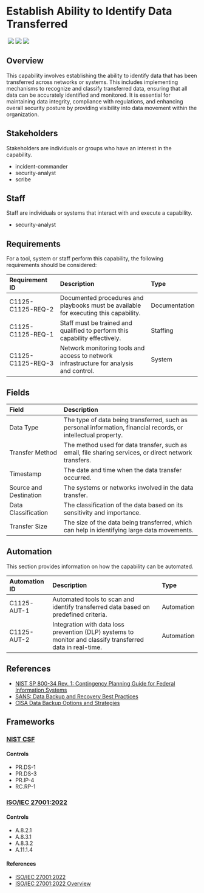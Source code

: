 # Establish Ability to Identify Data Transferred
&nbsp;![](https://img.shields.io/badge/ID-C1125-blue)&nbsp;![](https://img.shields.io/badge/Phase-Preparation_%28P0001%29-blue)&nbsp;![](https://img.shields.io/badge/Category-Network-blue)
## Overview
This capability involves establishing the ability to identify data that has been transferred across networks or systems. This includes implementing mechanisms to recognize and classify transferred data, ensuring that all data can be accurately identified and monitored. It is essential for maintaining data integrity, compliance with regulations, and enhancing overall security posture by providing visibility into data movement within the organization.

## Stakeholders
Stakeholders are individuals or groups who have an interest in the capability.

- incident-commander
- security-analyst
- scribe

## Staff
Staff are individuals or systems that interact with and execute a capability.

- security-analyst

## Requirements
For a tool, system or staff perform this capability, the following requirements should be considered:

| Requirement ID | Description | Type |
| :--- | :--- | :--- |
| C1125-C1125-REQ-2 | Documented procedures and playbooks must be available for executing this capability. | Documentation|
| C1125-C1125-REQ-1 | Staff must be trained and qualified to perform this capability effectively. | Staffing|
| C1125-C1125-REQ-3 | Network monitoring tools and access to network infrastructure for analysis and control. | System|

## Fields
| Field | Description |
| :--- | :--- |
| Data Type | The type of data being transferred, such as personal information, financial records, or intellectual property. |
| Transfer Method | The method used for data transfer, such as email, file sharing services, or direct network transfers. |
| Timestamp | The date and time when the data transfer occurred. |
| Source and Destination | The systems or networks involved in the data transfer. |
| Data Classification | The classification of the data based on its sensitivity and importance. |
| Transfer Size | The size of the data being transferred, which can help in identifying large data movements. |

## Automation
This section provides information on how the capability can be automated.

| Automation ID | Description | Type |
| :--- | :--- | :--- |
| C1125-AUT-1 | Automated tools to scan and identify transferred data based on predefined criteria. | Automation |
| C1125-AUT-2 | Integration with data loss prevention (DLP) systems to monitor and classify transferred data in real-time. | Automation |

## References

- [NIST SP 800-34 Rev. 1: Contingency Planning Guide for Federal Information Systems](https://csrc.nist.gov/publications/detail/sp/800-34/rev-1/final)
- [SANS: Data Backup and Recovery Best Practices](https://www.sans.org/white-papers/35317/)
- [CISA Data Backup Options and Strategies](https://www.cisa.gov/sites/default/files/publications/Data%20Backup%20Options.pdf)
## Frameworks
### [NIST CSF](../frameworks/F0003.md)

#### Controls

- PR.DS-1 
- PR.DS-3 
- PR.IP-4 
- RC.RP-1 

### [ISO/IEC 27001:2022](../frameworks/F0002.md)

#### Controls

- A.8.2.1 
- A.8.3.1 
- A.8.3.2 
- A.11.1.4 

#### References

- [ISO/IEC 27001:2022](https://www.iso.org/standard/82875.html)
- [ISO/IEC 27001:2022 Overview](https://www.iso.org/isoiec-27001-information-security.html)